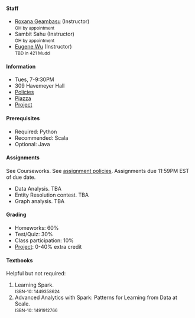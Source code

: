 #### Staff

* [Roxana Geambasu](https://roxanageambasu.github.io) (Instructor)   
  <small>OH by appointment</small>
* Sambit Sahu (Instructor)   
  <small>OH by appointment</small>
* [Eugene Wu](http://www.eugenewu.net) (Instructor)   
  <small>TBD in 421 Mudd</small>

#### Information

* Tues, 7-9:30PM 
* 309 Havemeyer Hall
* [Policies](./policies)
* [Piazza](https://piazza.com/class/jaoof456l5c4xm)
* [Project](./project)


#### Prerequisites

* Required: Python
* Recommended: Scala 
* Optional: Java

#### Assignments

See Courseworks.  See [assignment policies](./policies).  Assignments due 11:59PM EST of due date.

<!--* [Data Analysis](https://www.instabase.com/Aligator/4121_csds_hw_public/fs/Instabase%20Drive/HW3/)  3/3-->
* Data Analysis.  TBA
* Entity Resolution contest. TBA
* Graph analysis.  TBA




#### Grading

* Homeworks: 60% 
* Test/Quiz: 30%
* Class participation: 10%
* [Project](./project): 0-40% extra credit





#### Textbooks

Helpful but not required:

1. Learning Spark.    
<small>ISBN-10: 1449358624</small>
2. Advanced Analytics with Spark: Patterns for Learning from Data at Scale.  
<small>ISBN-10: 1491912766</small>


